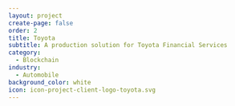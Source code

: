 ```yaml
---
layout: project
create-page: false
order: 2
title: Toyota
subtitle: A production solution for Toyota Financial Services
category:
  - Blockchain
industry:
  - Automobile
background_color: white
icon: icon-project-client-logo-toyota.svg
---
```

